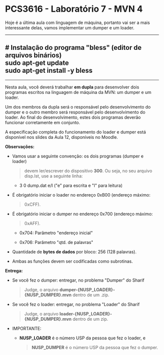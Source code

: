 # PCS3616 - Laboratório 7 - MVN 4

Hoje é a última aula com linguagem de máquina, portanto vai ser a mais
interessante delas, vamos implementar um dumper e um loader.

  -----------------------------------------------------------------------
  \# Instalação do programa \"bless\" (editor de arquivos binários)\
  sudo apt-get update\
  sudo apt-get install -y bless
  -----------------------------------------------------------------------

  -----------------------------------------------------------------------

Nesta aula, você deverá trabalhar **em dupla** para desenvolver dois
programas escritos na linguagem de máquina da MVN: um dumper e um
loader.

Um dos membros da dupla será o responsável pelo desenvolvimento do
dumper e o outro membro será responsável pelo desenvolvimento do loader.
Ao final do desenvolvimento, estes dois programas deverão funcionar
corretamente em conjunto.

A especificação completa do funcionamento do loader e dumper está
disponível nos slides da Aula 12, disponíveis no Moodle.

**Observações:**

-   Vamos usar a seguinte convenção: os dois programas (dumper e loader)
    > devem ler/escrever do dispositivo **300**. Ou seja, no seu arquivo
    > disp.lst, use a seguinte linha:

    -   3 0 dump.dat e/l ("e" para escrita e "l" para leitura)

-   É obrigatório iniciar o loader no endereço 0xB00 (endereço máximo:
    > 0xCFF).

-   É obrigatório iniciar o dumper no endereço 0x700 (endereço máximo:
    > 0xAFF).

    -   0x704: Parâmetro \"endereço inicial\"

    -   0x706: Parâmetro \"qtd. de palavras\"

-   Quantidade de **bytes de dados** por bloco: 256 (128 palavras).

-   Ambas as funções devem ser codificadas como subrotinas.

**Entrega:**

-   Se você fez o dumper: entregar, no problema \"Dumper\" do Sharif
    > Judge, o arquivo **dumper-{NUSP_LOADER}-{NUSP_DUMPER}.mvn** dentro
    > de um .zip.

-   Se você fez o loader: entregar, no problema \"Loader\" do Sharif
    > Judge, o arquivo **loader-{NUSP_LOADER}-{NUSP_DUMPER}.mvn** dentro
    > de um zip.

-   IMPORTANTE:

    -   **NUSP_LOADER** é o número USP da pessoa que fez o loader, e
        > **NUSP_DUMPER** é o número USP da pessoa que fez o dumper.
